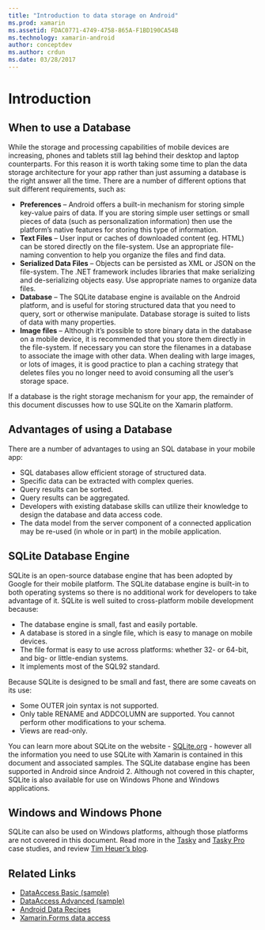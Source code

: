 ```yaml
---
title: "Introduction to data storage on Android"
ms.prod: xamarin
ms.assetid: FDAC0771-4749-4758-865A-F1BD190CA54B
ms.technology: xamarin-android
author: conceptdev
ms.author: crdun
ms.date: 03/28/2017
---
```

# Introduction

## When to use a Database

While the storage and processing capabilities of mobile devices are increasing, phones and tablets still lag behind their desktop and laptop counterparts. For this reason it is worth taking some time to plan the data storage architecture for your app rather than just assuming a database is the right answer all the time. There are a number of different options that suit different requirements, such as:

-  **Preferences** – Android offers a built-in mechanism for storing simple key-value pairs of data. If you are storing simple user settings or small pieces of data (such as personalization information) then use the platform’s native features for storing this type of information.
-  **Text Files** – User input or caches of downloaded content (eg. HTML) can be stored directly on the file-system. Use an appropriate file-naming convention to help you organize the files and find data.
-  **Serialized Data Files** – Objects can be persisted as XML or JSON on the file-system. The .NET framework includes libraries that make serializing and de-serializing objects easy. Use appropriate names to organize data files.
-  **Database** – The SQLite database engine is available on the Android platform, and is useful for storing structured data that you need to query, sort or otherwise manipulate. Database storage is suited to lists of data with many properties.
-  **Image files** – Although it’s possible to store binary data in the database on a mobile device, it is recommended that you store them directly in the file-system. If necessary you can store the filenames in a database to associate the image with other data. When dealing with large images, or lots of images, it is good practice to plan a caching strategy that deletes files you no longer need to avoid consuming all the user’s storage space.

If a database is the right storage mechanism for your app, the remainder of this document discusses how to use SQLite on the Xamarin platform.

## Advantages of using a Database

There are a number of advantages to using an SQL database in your mobile app:

-  SQL databases allow efficient storage of structured data.
-  Specific data can be extracted with complex queries.
-  Query results can be sorted.
-  Query results can be aggregated.
-  Developers with existing database skills can utilize their knowledge to design the database and data access code.
-  The data model from the server component of a connected application may be re-used (in whole or in part) in the mobile application.


## SQLite Database Engine

SQLite is an open-source database engine that has been adopted by Google for their mobile platform. The SQLite database engine is built-in to both operating systems so there is no additional work for developers to take advantage of it. SQLite is well suited to cross-platform mobile development because:

-  The database engine is small, fast and easily portable.
-  A database is stored in a single file, which is easy to manage on mobile devices.
-  The file format is easy to use across platforms: whether 32- or 64-bit, and big- or little-endian systems.
-  It implements most of the SQL92 standard.


Because SQLite is designed to be small and fast, there are some caveats on its use:

-  Some OUTER join syntax is not supported.
-  Only table RENAME and ADDCOLUMN are supported. You cannot perform other modifications to your schema.
-  Views are read-only.


You can learn more about SQLite on the website - [SQLite.org](http://SQLite.org) - however all the information you need to use SQLite with Xamarin is contained in this document and associated samples. The SQLite database engine has been supported in Android since Android 2.
Although not covered in this chapter, SQLite is also available for use on Windows Phone and Windows applications.

## Windows and Windows Phone

SQLite can also be used on Windows platforms, although those platforms are not covered in this document.
Read more in the [Tasky](~/cross-platform/app-fundamentals/building-cross-platform-applications/case-study-tasky.md) and [Tasky Pro](~/cross-platform/app-fundamentals/building-cross-platform-applications/case-study-tasky.md) case studies, and review [Tim Heuer’s blog](http://timheuer.com/blog/archive/2012/06/28/seeding-your-metro-style-app-with-sqlite-database.aspx).


## Related Links

- [DataAccess Basic (sample)](https://github.com/xamarin/mobile-samples/tree/master/DataAccess/Basic)
- [DataAccess Advanced (sample)](https://github.com/xamarin/mobile-samples/tree/master/DataAccess/Advanced)
- [Android Data Recipes](https://github.com/xamarin/recipes/tree/master/Recipes/android/data)
- [Xamarin.Forms data access](~/xamarin-forms/data-cloud/data/databases.md)
